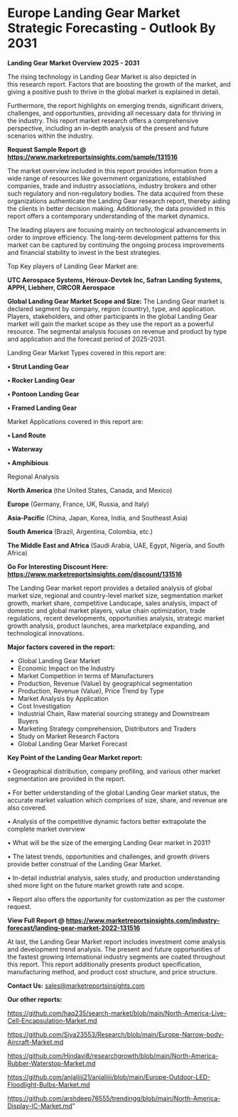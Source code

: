  # Europe Landing Gear Market Strategic Forecasting - Outlook By 2031

<Strong> Landing Gear Market Overview 2025 - 2031</strong>

The rising technology in Landing Gear Market is also depicted in this research report. Factors that are boosting the growth of the market, and giving a positive push to thrive in the global market is explained in detail.

Furthermore, the report highlights on emerging trends, significant drivers, challenges, and opportunities, providing all necessary data for thriving in the industry. This report market research offers a comprehensive perspective, including an in-depth analysis of the present and future scenarios within the industry.

<strong>Request Sample Report @ <a href=https://www.marketreportsinsights.com/sample/131516>https://www.marketreportsinsights.com/sample/131516</a></strong>

The market overview included in this report provides information from a wide range of resources like government organizations, established companies, trade and industry associations, industry brokers and other such regulatory and non-regulatory bodies. The data acquired from these organizations authenticate the Landing Gear research report, thereby aiding the clients in better decision making. Additionally, the data provided in this report offers a contemporary understanding of the market dynamics.

The leading players are focusing mainly on technological advancements in order to improve efficiency. The long-term development patterns for this market can be captured by continuing the ongoing process improvements and financial stability to invest in the best strategies.

Top Key players of Landing Gear Market are:

<strong>UTC Aerospace Systems, Héroux-Devtek Inc, Safran Landing Systems, APPH, Liebherr, CIRCOR Aerospace</strong>

<strong><b>Global Landing Gear Market Scope and Size:</b></strong>
The Landing Gear market is declared segment by company, region (country), type, and application. Players, stakeholders, and other participants in the global Landing Gear market will gain the market scope as they use the report as a powerful resource. The segmental analysis focuses on revenue and product by type and application and the forecast period of 2025-2031.

Landing Gear Market Types covered in this report are:

<strong>• Strut Landing Gear

• Rocker Landing Gear

• Pontoon Landing Gear

• Framed Landing Gear</strong>

Market Applications covered in this report are:

<strong>• Land Route

• Waterway

• Amphibious</strong> 

Regional Analysis

<strong>North America</strong> (the United States, Canada, and Mexico)

<strong>Europe</strong> (Germany, France, UK, Russia, and Italy)

<strong>Asia-Pacific</strong> (China, Japan, Korea, India, and Southeast Asia)

<strong>South America</strong> (Brazil, Argentina, Colombia, etc.)

<strong>The Middle East and Africa</strong> (Saudi Arabia, UAE, Egypt, Nigeria, and South Africa)

<strong>Go For Interesting Discount Here: <a href=https://www.marketreportsinsights.com/discount/131516>https://www.marketreportsinsights.com/discount/131516</a></strong>

The Landing Gear market report provides a detailed analysis of global market size, regional and country-level market size, segmentation market growth, market share, competitive Landscape, sales analysis, impact of domestic and global market players, value chain optimization, trade regulations, recent developments, opportunities analysis, strategic market growth analysis, product launches, area marketplace expanding, and technological innovations.

<strong><b>Major factors covered in the report:</b></strong>
<ul>
  <li>Global Landing Gear Market </li>
  <li>Economic Impact on the Industry</li>
  <li>Market Competition in terms of Manufacturers</li>
  <li>Production, Revenue (Value) by geographical segmentation</li>
  <li>Production, Revenue (Value), Price Trend by Type</li>
  <li>Market Analysis by Application</li>
  <li>Cost Investigation</li>
  <li>Industrial Chain, Raw material sourcing strategy and Downstream Buyers</li>
  <li>Marketing Strategy comprehension, Distributors and Traders</li>
  <li>Study on Market Research Factors</li>
  <li>Global Landing Gear Market Forecast</li>
</ul>

<strong><b>Key Point of the Landing Gear Market report:</b></strong>

• Geographical distribution, company profiling, and various other market segmentation are provided in the report.

• For better understanding of the global Landing Gear market status, the accurate market valuation which comprises of size, share, and revenue are also covered.

• Analysis of the competitive dynamic factors better extrapolate the complete market overview

• What will be the size of the emerging Landing Gear market in 2031?

• The latest trends, opportunities and challenges, and growth drivers provide better construal of the Landing Gear Market.

• In-detail industrial analysis, sales study, and production understanding shed more light on the future market growth rate and scope.

• Report also offers the opportunity for customization as per the customer request.

<strong><b>View Full Report @ <a href=https://www.marketreportsinsights.com/industry-forecast/landing-gear-market-2022-131516>https://www.marketreportsinsights.com/industry-forecast/landing-gear-market-2022-131516</a></b></strong>


At last, the Landing Gear Market report includes investment come analysis and development trend analysis. The present and future opportunities of the fastest growing international industry segments are coated throughout this report. This report additionally presents product specification, manufacturing method, and product cost structure, and price structure.

<strong>Contact Us:</strong>
sales@marketreportsinsights.com

<strong>Our other reports:</strong>

<a href=https://github.com/haq235/search-market/blob/main/North-America-Live-Cell-Encapsulation-Market.md>https://github.com/haq235/search-market/blob/main/North-America-Live-Cell-Encapsulation-Market.md</a>

<a href=https://github.com/Siya23553/Research/blob/main/Europe-Narrow-body-Aircraft-Market.md>https://github.com/Siya23553/Research/blob/main/Europe-Narrow-body-Aircraft-Market.md</a>

<a href=https://github.com/Hindavi8/researchgrowth/blob/main/North-America-Rubber-Waterstop-Market.md>https://github.com/Hindavi8/researchgrowth/blob/main/North-America-Rubber-Waterstop-Market.md</a>

<a href=https://github.com/anjaliiii21/anjaliiii/blob/main/Europe-Outdoor-LED-Floodlight-Bulbs-Market.md>https://github.com/anjaliiii21/anjaliiii/blob/main/Europe-Outdoor-LED-Floodlight-Bulbs-Market.md</a>

<a href=https://github.com/arshdeep76555/trendingg/blob/main/North-America-Display-IC-Market.md>https://github.com/arshdeep76555/trendingg/blob/main/North-America-Display-IC-Market.md</a>"
